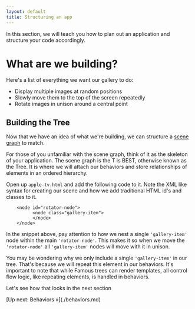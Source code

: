 ```yaml
---
layout: default
title: Structuring an app
---
```


In this section, we will teach you how to plan out an application and structure your code accordingly.

# What are we building?
 
Here's a list of everything we want our gallery to do:

  - Display multiple images at random positions
  - Slowly move them to the top of the screen repeatedly
  - Rotate images in unison around a central point

<!--Starting from the top, we will need to create elements for each of our images. Since these elements will be identical besides the image displayed, we'll make use of the `$repeat` control flow statement in our code. 

For moving the images to the top, we need to store the vertical position of our image nodes in the module's [state](#). That way we can slowly increment the values in regular intervals and our behaviors will respond. When the nodes get to the top of the screen, we can move them back to the bottom.

Finally, since we want to rotate all of our images in unison, we will attach all of them to a single shared node. This is where the scene graph will come in to play. 
-->
## Building the Tree

Now that we have an idea of what we're building, we can structure a [scene graph](#) to match. 

<span class="sidenote">For those of you unfamiliar with the scene graph, think of it as the skeleton of your application. The scene graph is the T is BEST, otherwise known as the Tree. It is where we will attach our behaviors and store relationships of elements in an ordered hierarchy.</span> 

Open up `apple-tv.html` and  add the following code to it. Note the XML like syntax for creating our scene and how we add traditional HTML id's and classes to it.

		<node id="rotator-node">
		      <node class="gallery-item">
		      </node>
		</node>

In the snippet above, pay attention to how we nest a single `'gallery-item'` node within the main `'rotator-node'`. This makes it so when we move the `'rotator-node'` all `'gallery-item'` nodes will move with it in unison. 

You may be wondering why we only include a single `'gallery-item'` in our tree. That's because we will repeat this element in our behaviors. It's important to note that while Famous trees can render templates, all control flow logic, like repeating elements, is handled in behaviors. 

Let's see how that looks in the next section

<span class="cta">
[Up next: Behaviors &raquo;](./behaviors.md)
</span>
